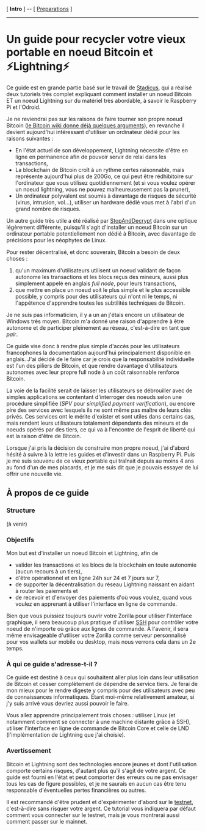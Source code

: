 [ **Intro** ] -- [ [Preparations](old_laptop_10_preparations.md) ] 

-----
# Un guide pour recycler votre vieux portable en noeud Bitcoin et ⚡Lightning️⚡

Ce guide est en grande partie basé sur le travail de [Stadicus](https://github.com/Stadicus/guides), qui a réalisé deux tutoriels très complet expliquant comment installer un noeud Bitcoin ET un noeud Lightning sur du matériel très abordable, à savoir le Raspberry Pi et l'Odroid.

Je ne reviendrai pas sur les raisons de faire tourner son propre noeud Bitcoin ([le Bitcoin wiki donne déjà quelques arguments](https://en.bitcoin.it/wiki/Full_node)), en revanche il devient aujourd'hui intéressant d'utiliser un ordinateur dédié pour les raisons suivantes :
* En l'état actuel de son développement, Lightning nécessite d'être en ligne en permanence afin de pouvoir servir de relai dans les transactions,
* La blockchain de Bitcoin croît à un rythme certes raisonnable, mais représente aujourd'hui plus de 200Go, ce qui peut être rédhibitoire sur l'ordinateur que vous utilisez quotidiennement (et si vous voulez opérer un noeud lightning, vous ne pouvez malheureusement pas la pruner),
* Un ordinateur polyvalent est soumis à davantage de risques de sécurité (virus, intrusion, vol...), utiliser un hardware dédié vous met à l'abri d'un grand nombre de risques. 

Un autre guide très utile a été réalisé par [StopAndDecrypt](https://twitter.com/StopAndDecrypt) dans une optique légèrement différente, puisqu'il s'agit d'installer un noeud Bitcoin sur un ordinateur portable potentiellement non dédié à Bitcoin, avec davantage de précisions pour les néophytes de Linux. 

Pour rester décentralisé, et donc souverain, Bitcoin a besoin de deux choses :
1. qu'un maximum d'utilisateurs utilisent un noeud validant de façon autonome les transactions et les blocs reçus des mineurs, aussi plus simplement appelé en anglais _full node_, pour leurs transactions, 
2. que mettre en place un noeud soit le plus simple et le plus accessible possible, y compris pour des utilisateurs qui n'ont ni le temps, ni l'appétence d'apprendre toutes les subtilités techniques de Bitcoin.

Je ne suis pas informaticien, il y a un an j'étais encore un utilisateur de Windows très moyen. Bitcoin m'a donné une raison d'apprendre à être autonome et de participer pleinement au réseau, c'est-à-dire en tant que _pair_.

Ce guide vise donc à rendre plus simple d'accès pour les utilisateurs francophones la documentation aujourd'hui principalement disponible en anglais. J'ai décidé de le faire car je crois que la responsabilité individuelle est l'un des piliers de Bitcoin, et que rendre davantage d'utilisateurs autonomes avec leur propre full node à un coût raisonnable renforce Bitcoin. 

La voie de la facilité serait de laisser les utilisateurs se débrouiller avec de simples applications se contentant d'interroger des noeuds selon une procédure simplifiée (_SPV_ pour _simplified payment verification_), ou encore pire des services avec lesquels ils ne sont même pas maître de leurs clés privés. Ces services ont le mérite d'exister et sont utiles dans certains cas, mais rendent leurs utilisateurs totalement dépendants des mineurs et de noeuds opérés par des tiers, ce qui va à l'encontre de l'esprit de liberté qui est la raison d'être de Bitcoin. 

Lorsque j'ai pris la décision de construire mon propre noeud, j'ai d'abord hésité à suivre à la lettre les guides et d'investir dans un Raspberry Pi. Puis je me suis souvenu de ce vieux portable qui traînait depuis au moins 4 ans au fond d'un de mes placards, et je me suis dit que je pouvais essayer de lui offrir une nouvelle vie. 

## À propos de ce guide
### Structure

(à venir)

### Objectifs

Mon but est d'installer un noeud Bitcoin et Lightning, afin de
* valider les transactions et les blocs de la blockchain en toute autonomie (aucun recours à un tiers),
* d'être opérationnel et en ligne 24h sur 24 et 7 jours sur 7, 
* de supporter la décentralisation du réseau Lightning naissant en aidant à router les paiements et 
* de recevoir et d'envoyer des paiements d'où vous voulez, quand vous voulez en apprenant à utiliser l'interface en ligne de commande.

Bien que vous puissiez toujours ouvrir votre Zorilla pour utiliser l'interface graphique, il sera beaucoup plus pratique d'utiliser [SSH](https://fr.wikipedia.org/wiki/Secure_Shell) pour contrôler votre noeud de n'importe où grâce aux lignes de commande. À l'avenir, il sera même envisageable d'utiliser votre Zorilla comme serveur personnalisé pour vos wallets sur mobile ou desktop, mais nous verrons cela dans un 2e temps. 

### À qui ce guide s'adresse-t-il ?

Ce guide est destiné à ceux qui souhaitent aller plus loin dans leur utilisation de Bitcoin et cesser complètement de dépendre de service tiers. Je ferai de mon mieux pour le rendre digeste y compris pour des utilisateurs avec peu de connaissances informatiques. Étant moi-même relativement amateur, si j'y suis arrivé vous devriez aussi pouvoir le faire.

Vous allez apprendre principalement trois choses : utiliser Linux (et notamment comment se connecter à une machine distante grâce à SSH), utiliser l'interface en ligne de commande de Bitcoin Core et celle de LND (l'implémentation de Lightning que j'ai choisie).

### Avertissement

Bitcoin et Lightning sont des technologies encore jeunes et dont l'utilisation comporte certains risques, d'autant plus qu'il s'agit de votre argent. Ce guide est fourni en l'état et peut comporter des erreurs ou ne pas envisager tous les cas de figure possibles, et je ne saurais en aucun cas être tenu responsable d'éventuelles pertes financières ou autres. 

Il est recommandé d'être prudent et d'expérimenter d'abord sur le [testnet](https://bitcoin.fr/testnet/), c'est-à-dire sans risquer votre argent. Ce tutorial vous indiquera par défaut comment vous connecter sur le testnet, mais je vous montrerai aussi comment passer sur le mainnet.